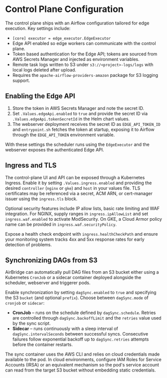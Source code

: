 # Control Plane Configuration

The control plane ships with an Airflow configuration tailored for edge execution.
Key settings include:

- `[core] executor = edge_executor.EdgeExecutor`
- Edge API enabled so edge workers can communicate with the control plane.
- Token based authentication for the Edge API; tokens are sourced from AWS Secrets Manager and injected as environment variables.
- Remote task logs written to S3 under `s3://<project>-logs/logs` with local logs deleted after upload.
- Requires the `apache-airflow-providers-amazon` package for S3 logging support.

## Enabling the Edge API

1. Store the token in AWS Secrets Manager and note the secret ID.
2. Set `.Values.edgeApi.enabled` to `true` and provide the secret ID via
   `.Values.edgeApi.tokenSecretId` in the Helm chart values.
3. The webserver deployment receives the secret ID as `EDGE_API_TOKEN_ID` and
   `entrypoint.sh` fetches the token at startup, exposing it to Airflow through
   the `EDGE_API_TOKEN` environment variable.

With these settings the scheduler runs using the `EdgeExecutor` and the webserver
exposes the authenticated Edge API.

## Ingress and TLS

The control-plane UI and API can be exposed through a Kubernetes Ingress. Enable
it by setting `.Values.ingress.enabled` and providing the desired `controller`
(`nginx` or `gke`) and `host` in your values file. TLS certificates may be
referenced via a secret, ACM ARN, or cert-manager issuer using the
`ingress.tls` block.

Optional security features include IP allow lists, basic rate limiting and WAF
integration. For NGINX, supply ranges in `ingress.ipAllowList` and set
`ingress.waf.enabled` to activate ModSecurity. On GKE, a Cloud Armor policy name
can be provided in `ingress.waf.securityPolicy`.

Expose a health check endpoint with `ingress.healthCheckPath` and ensure your
monitoring system tracks 4xx and 5xx response rates for early detection of
problems.

## Synchronizing DAGs from S3

AirBridge can automatically pull DAG files from an S3 bucket either using a
Kubernetes `CronJob` or a sidecar container deployed alongside the scheduler,
webserver and triggerer pods.

Enable synchronization by setting `dagSync.enabled` to `true` and specifying the
S3 `bucket` (and optional `prefix`). Choose between `dagSync.mode` of `cronjob`
or `sidecar`:

- **CronJob** – runs on the schedule defined by `dagSync.schedule`. Retries are
  controlled through `dagSync.backoffLimit` and the `retries` value used by the
  sync script.
- **Sidecar** – runs continuously with a sleep interval of
  `dagSync.intervalSeconds` between successful syncs. Consecutive failures follow
  exponential backoff up to `dagSync.retries` attempts before the container
  restarts.

The sync container uses the AWS CLI and relies on cloud credentials made
available to the pod. In cloud environments, configure IAM Roles for Service
Accounts (IRSA) or an equivalent mechanism so the pod's service account can read
from the target S3 bucket without embedding static credentials.

